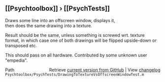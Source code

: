 ## [[Psychtoolbox]] &#8250; [[PsychTests]]

Draws some line into an offscreen window, displays it,  
then does the same drawing into a texture.  
  
Result should be the same, unless something is screwed wrt. texture  
format, in which case one of both drawings will be flipped upside-down or  
transposed etc.  
  
This should pass on all hardware. Contributed by some unknown user  
"empedia".  




<div class="code_header" style="text-align:right;">
  <span style="float:left;">Path&nbsp;&nbsp;</span> <span class="counter">Retrieve <a href=
  "https://raw.github.com/Psychtoolbox-3/Psychtoolbox-3/beta/Psychtoolbox/PsychTests/DrawingToTextureVsOffscreenWindowTest.m">current version from GitHub</a> | View <a href=
  "https://github.com/Psychtoolbox-3/Psychtoolbox-3/commits/beta/Psychtoolbox/PsychTests/DrawingToTextureVsOffscreenWindowTest.m">changelog</a></span>
</div>
<div class="code">
  <code>Psychtoolbox/PsychTests/DrawingToTextureVsOffscreenWindowTest.m</code>
</div>


